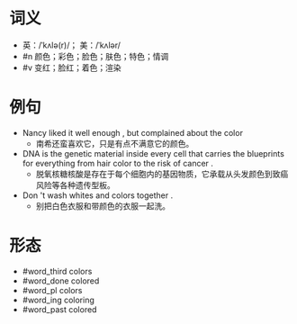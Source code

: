 # 词义
- 英：/ˈkʌlə(r)/； 美：/ˈkʌlər/
- #n 颜色；彩色；脸色；肤色；特色；情调
- #v 变红；脸红；着色；渲染
# 例句
- Nancy liked it well enough , but complained about the color
	- 南希还蛮喜欢它，只是有点不满意它的颜色。
- DNA is the genetic material inside every cell that carries the blueprints for everything from hair color to the risk of cancer .
	- 脱氧核糖核酸是存在于每个细胞内的基因物质，它承载从头发颜色到致癌风险等各种遗传型板。
- Don 't wash whites and colors together .
	- 别把白色衣服和带颜色的衣服一起洗。
# 形态
- #word_third colors
- #word_done colored
- #word_pl colors
- #word_ing coloring
- #word_past colored
